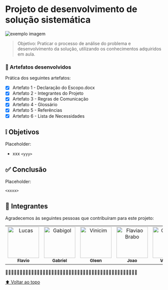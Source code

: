#  Projeto de desenvolvimento de solução sistemática

<!---https://shields.io para outras pessoas ou para personalizar este conjunto de escudos.--->

<!---![GitHub repo size](https://img.shields.io/github/repo-size/iuricode/README-template?style=for-the-badge)
![GitHub language count](https://img.shields.io/github/languages/count/iuricode/README-template?style=for-the-badge)
![GitHub forks](https://img.shields.io/github/forks/iuricode/README-template?style=for-the-badge)
![Bitbucket open issues](https://img.shields.io/bitbucket/issues/iuricode/README-template?style=for-the-badge)
![Bitbucket open pull requests](https://img.shields.io/bitbucket/pr-raw/iuricode/README-template?style=for-the-badge)--->

<img src="https://files.caetreinamentos.com.br/blog/wp-content/uploads/2018/11/22024008/etapas-metodo-DMAIC.png" alt="exemplo imagem">

> Objetivo: Praticar o processo de análise do problema e desenvolvimento da solução, utilizando os conhecimentos adquiridos em aula.

### 📝 Artefatos desenvolvidos

Prática dos seguintes artefatos:

- [x] Artefato 1 - Declaração do Escopo.docx
- [x] Artefato 2 -  Integrantes do Projeto
- [x] Artefato 3 - Regras de Comunicação
- [x] Artefato 4 - Glossário
- [x] Artefato 5 - Referências
- [x] Artefato 6 - Lista de Necessidades

## ❕ Objetivos

Placeholder:
<!---Estes são apenas requisitos de exemplo. Adicionar, duplicar ou remover conforme necessário--->
* xxx `<yyy>`

## ✅ Conclusão

Placeholder:
```
<xxxx>
```


## 🤝 Integrantes

Agradecemos às seguintes pessoas que contribuíram para este projeto:

<table>
  <tr>
    <td align="center">
      <a href="#">
        <img src="https://avatars3.githubusercontent.com/xcheesee" width="100px;" alt="Lucas"/><br>
        <sub>
          <b>Flavio</b>
        </sub>
      </a>
    </td>
    <td align="center">
      <a href="#">
        <img src="https://avatars3.githubusercontent.com/xinforinho" width="100px;" alt="Gabigol"/><br>
        <sub>
          <b>Gabriel</b>
        </sub>
      </a>
    </td>
    <td align="center">
      <a href="#">
        <img src="https://avatars3.githubusercontent.com/kageofwar" width="100px;" alt="Vinicim"/><br>
        <sub>
          <b>Gleen</b>
        </sub>
      </a>
    </td>
    <td align="center">
      <a href="#">
        <img src="https://avatars3.githubusercontent.com/xcheesee" width="100px;" alt="Flaviao Brabo"/><br>
        <sub>
          <b>Joao</b>
        </sub>
      </a>
    </td>
    <td align="center">
      <a href="#">
        <img src="https://avatars3.githubusercontent.com/xcheesee" width="100px;" alt="Green😎"/><br>
        <sub>
          <b>Vinicius</b>
        </sub>
      </a>
    </td>
  </tr>
</table>
🐒🐒🐒🐒🐒🐒🐒🐒🐒🐒🐒🐒🐒🐒🐒🐒🐒🐒🐒🐒🐒🐒🐒🐒🐒🐒🐒🐒🐒🐒🐒🐒🐒🐒🐒🐒🐒🐒🐒🐒🐒🐒🐒🐒🐒🐒

[⬆ Voltar ao topo](#projeto-de-desenvolvimento-de-solução-sistemática)<br>
